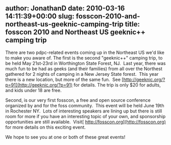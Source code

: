 author: JonathanD
date: 2010-03-16 14:11:39+00:00
slug: fosscon-2010-and-northeast-us-geeknic-camping-trip
title: fosscon 2010 and Northeast US geeknic++ camping trip
---

There are two pdpc-related events coming up in the Northeast US we'd like to make you aware of. The first is the second "geeknic++" camping trip, to be held May 21st-23rd in Worthington State Forest, NJ.  Last year, there was much fun to be had as geeks (and their families) from all over the Northest gathered for 2 nights of camping in a New Jersey State forest.  This year there is a new location, but more of the same fun.  See [http://geeknic.org/?p=91](http://geeknic.org/?p=91) for details. The trip is only $20 for adults, and kids under 18 are free.



Second, is our very first fosscon, a free and open source conference organized by and for the foss community.  This event will be held June 19th in Rochester NY.  Lots of interesting speakers are lining up but there is still room for more if you have an interesting topic of your own, and sponsorship opportunities are still available.  Visit[ http://fosscon.org](http://fosscon.org) for more details on this exciting event.



We hope to see you at one or both of these great events!

